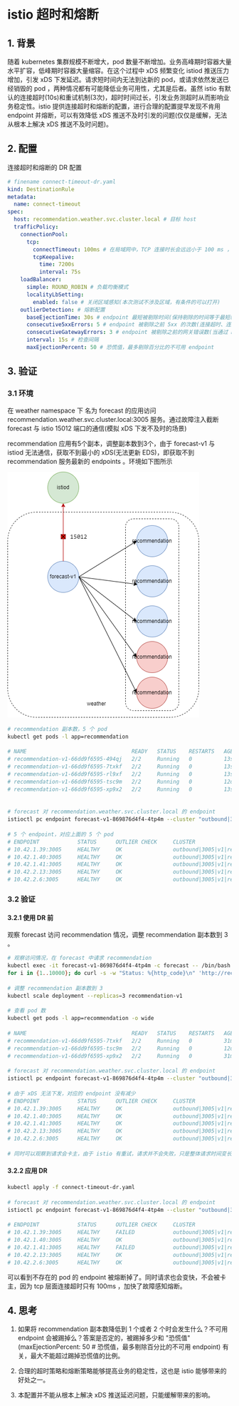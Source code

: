 # istio 超时和熔断

## 1. 背景

随着 kubernetes 集群规模不断增大，pod 数量不断增加。业务高峰期时容器大量水平扩容，低峰期时容器大量缩容。在这个过程中 xDS 频繁变化 istiod 推送压力增加，引发 xDS 下发延迟。请求短时间内无法到达新的 pod，或请求依然发送已经销毁的 pod ，两种情况都有可能降低业务可用性，尤其是后者。虽然 istio 有默认的连接超时(10s)和重试机制(3次)，超时时间过长，引发业务测超时从而影响业务稳定性。istio 提供连接超时和熔断的配置，进行合理的配置提早发现不肯用 endpoint 并熔断，可以有效降低 xDS 推送不及时引发的问题(仅仅是缓解，无法从根本上解决 xDS 推送不及时问题)。

## 2. 配置

连接超时和熔断的 DR 配置

```yaml
# finename connect-timeout-dr.yaml
kind: DestinationRule
metadata:
  name: connect-timeout
spec:
  host: recommendation.weather.svc.cluster.local # 目标 host
  trafficPolicy:
    connectionPool:
      tcp:
        connectTimeout: 100ms # 在局域网中，TCP 连接时长会远远小于 100 ms ，在 100ms 内没有建立连接则超时。
        tcpKeepalive:
          time: 7200s
          interval: 75s
    loadBalancer:
      simple: ROUND_ROBIN # 负载均衡模式
      localityLbSetting:
        enabled: false # 关闭区域感知(本次测试不涉及区域，有条件的可以打开)
    outlierDetection: # 熔断配置
      baseEjectionTime: 30s # endpoint 最短被剔除时间(保持剔除的时间等于最短剔除时间和 endpoint 被弹出次数的乘积)
      consecutive5xxErrors: 5 # endpoint 被剔除之前 5xx 的次数(连接超时、连接错误/失败和请求失败事件都属于 5xx)
      consecutiveGatewayErrors: 3 # endpoint 被剔除之前的网关错误数(当通过 HTTP 访问上游主机时，502、503 或 504 返回代码被视为网关错误)
      interval: 15s # 检查间隔
      maxEjectionPercent: 50 # 恐慌值，最多剔除百分比的不可用 endpoint
```

## 3. 验证

### 3.1 环境

在 weather namespace 下 名为 forecast 的应用访问 recommendation.weather.svc.cluster.local:3005 服务。通过故障注入截断 forecast 与 istio 15012 端口的通信(模拟 xDS 下发不及时的场景)

recommendation 应用有5个副本，调整副本数到3个，由于 forecast-v1 与 istiod 无法通信，获取不到最小的 xDS(无法更新 EDS)，即获取不到 recommendation 服务最新的 endpoints 。环境如下图所示

![验证环境][超时熔断测试环境]

```bash
# recommendation 副本数，5 个 pod
kubectl get pods -l app=recommendation

# NAME                                 READY   STATUS    RESTARTS   AGE
# recommendation-v1-66dd9f6595-494qj   2/2     Running   0          13s
# recommendation-v1-66dd9f6595-7txkf   2/2     Running   0          13s
# recommendation-v1-66dd9f6595-rl9xf   2/2     Running   0          13s
# recommendation-v1-66dd9f6595-tsc9m   2/2     Running   0          12d
# recommendation-v1-66dd9f6595-xp9x2   2/2     Running   0          13s


# forecast 对 recommendation.weather.svc.cluster.local 的 endpoint
istioctl pc endpoint forecast-v1-869876d4f4-4tp4m --cluster "outbound|3005|v1|recommendation.weather.svc.cluster.local"

# 5 个 endpoint，对应上面的 5 个 pod
# ENDPOINT            STATUS      OUTLIER CHECK     CLUSTER
# 10.42.1.39:3005     HEALTHY     OK                outbound|3005|v1|recommendation.weather.svc.cluster.local
# 10.42.1.40:3005     HEALTHY     OK                outbound|3005|v1|recommendation.weather.svc.cluster.local
# 10.42.1.41:3005     HEALTHY     OK                outbound|3005|v1|recommendation.weather.svc.cluster.local
# 10.42.2.13:3005     HEALTHY     OK                outbound|3005|v1|recommendation.weather.svc.cluster.local
# 10.42.2.6:3005      HEALTHY     OK                outbound|3005|v1|recommendation.weather.svc.cluster.local
```

### 3.2 验证

#### 3.2.1 使用 DR 前

观察 forecast 访问 recommendation 情况，调整 recommendation 副本数到 3 。

```bash
# 观察访问情况，在 forecast 中请求 recommendation
kubectl exec -it forecast-v1-869876d4f4-4tp4m -c forecast -- /bin/bash
for i in {1..10000}; do curl -s -w "Status: %{http_code}\n" 'http://recommendation.weather.svc.cluster.local:3005/activity?weather=rain&temp=01'; sleep 0.5;done

# 调整 recommendation 副本数到 3
kubectl scale deployment --replicas=3 recommendation-v1

# 查看 pod 数
kubectl get pods -l app=recommendation -o wide

# NAME                                 READY   STATUS    RESTARTS   AGE   IP           NODE             NOMINATED NODE   READINESS GATES
# recommendation-v1-66dd9f6595-7txkf   2/2     Running   0          31m   10.42.1.40   192.168.18.101   <none>           <none>
# recommendation-v1-66dd9f6595-tsc9m   2/2     Running   0          12d   10.42.2.6    192.168.18.102   <none>           <none>
# recommendation-v1-66dd9f6595-xp9x2   2/2     Running   0          31m   10.42.2.13   192.168.18.102   <none>           <none>

# forecast 对 recommendation.weather.svc.cluster.local 的 endpoint
istioctl pc endpoint forecast-v1-869876d4f4-4tp4m --cluster "outbound|3005|v1|recommendation.weather.svc.cluster.local"

# 由于 xDS 无法下发，对应的 endpoint 没有减少
# ENDPOINT            STATUS      OUTLIER CHECK     CLUSTER
# 10.42.1.39:3005     HEALTHY     OK                outbound|3005|v1|recommendation.weather.svc.cluster.local
# 10.42.1.40:3005     HEALTHY     OK                outbound|3005|v1|recommendation.weather.svc.cluster.local
# 10.42.1.41:3005     HEALTHY     OK                outbound|3005|v1|recommendation.weather.svc.cluster.local
# 10.42.2.13:3005     HEALTHY     OK                outbound|3005|v1|recommendation.weather.svc.cluster.local
# 10.42.2.6:3005      HEALTHY     OK                outbound|3005|v1|recommendation.weather.svc.cluster.local

# 同时可以观察到请求会卡主，由于 istio 有重试，请求并不会失败，只是整体请求时间变长。
```

#### 3.2.2 应用 DR

```bash
kubectl apply -f connect-timeout-dr.yaml

# forecast 对 recommendation.weather.svc.cluster.local 的 endpoint
istioctl pc endpoint forecast-v1-869876d4f4-4tp4m --cluster "outbound|3005|v1|recommendation.weather.svc.cluster.local"

# ENDPOINT            STATUS      OUTLIER CHECK     CLUSTER
# 10.42.1.39:3005     HEALTHY     FAILED            outbound|3005|v1|recommendation.weather.svc.cluster.local
# 10.42.1.40:3005     HEALTHY     OK                outbound|3005|v1|recommendation.weather.svc.cluster.local
# 10.42.1.41:3005     HEALTHY     FAILED            outbound|3005|v1|recommendation.weather.svc.cluster.local
# 10.42.2.13:3005     HEALTHY     OK                outbound|3005|v1|recommendation.weather.svc.cluster.local
# 10.42.2.6:3005      HEALTHY     OK                outbound|3005|v1|recommendation.weather.svc.cluster.local
```
可以看到不存在的 pod 的 endpoint 被熔断掉了。同时请求也会变快，不会被卡主，因为 tcp 层面连接超时只有 100ms ，加快了故障感知熔断。


## 4. 思考

1. 如果将 recommendation 副本数降低到 1 个或者 2 个时会发生什么？不可用 endpoint 会被踢掉么？答案是否定的，被踢掉多少和 "恐慌值" (maxEjectionPercent: 50 # 恐慌值，最多剔除百分比的不可用 endpoint) 有关，最大不能超过踢掉恐慌值的比例。

2. 合理的超时策略和熔断策略能够提高业务的稳定性，这也是 istio 能够带来的好处之一。

3. 本配置并不能从根本上解决 xDS 推送延迟问题，只能缓解带来的影响。




[超时熔断测试环境]: /images/istio熔断环境.png